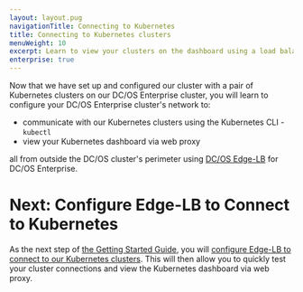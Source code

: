 ```yaml
---
layout: layout.pug
navigationTitle: Connecting to Kubernetes
title: Connecting to Kubernetes clusters
menuWeight: 10
excerpt: Learn to view your clusters on the dashboard using a load balancer.
enterprise: true
---
```


Now that we have set up and configured our cluster with a pair of Kubernetes clusters on our DC/OS Enterprise cluster, you will learn to configure your DC/OS Enterprise cluster's network to:

- communicate with our Kubernetes clusters using the Kubernetes CLI - `kubectl`
- view your Kubernetes dashboard via web proxy

all from outside the DC/OS cluster's perimeter using [DC/OS Edge-LB](/services/edgelb/latest/) for DC/OS Enterprise.

# Next: Configure Edge-LB to Connect to Kubernetes

As the next step of [the Getting Started Guide](/services/kubernetes/__VERSION__/getting-started/), you will [configure Edge-LB to connect to our Kubernetes clusters](/services/kubernetes/__VERSION__/getting-started/connecting-to-kubernetes/config-edgelb/). This will then allow you to quickly test your cluster connections and view the Kubernetes dashboard via web proxy.
